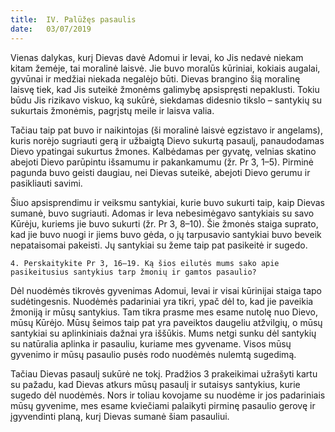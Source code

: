 ```yaml
---
title:  IV. Palūžęs pasaulis
date:   03/07/2019
---
```


Vienas dalykas, kurį Dievas davė Adomui ir Ievai, ko Jis nedavė niekam kitam žemėje, tai moralinė laisvė. Jie buvo moralūs kūriniai, kokiais augalai, gyvūnai ir medžiai niekada negalėjo būti. Dievas brangino šią moralinę laisvę tiek, kad Jis suteikė žmonėms galimybę apsispręsti nepaklusti. Tokiu būdu Jis rizikavo viskuo, ką sukūrė, siekdamas didesnio tikslo – santykių su sukurtais žmonėmis, pagrįstų meile ir laisva valia.

Tačiau taip pat buvo ir naikintojas (ši moralinė laisvė egzistavo ir angelams), kuris norėjo sugriauti gerą ir užbaigtą Dievo sukurtą pasaulį, panaudodamas Dievo ypatingai sukurtus žmones. Kalbėdamas per gyvatę, velnias skatino abejoti Dievo parūpintu išsamumu ir pakankamumu (žr. Pr 3, 1–5). Pirminė pagunda buvo geisti daugiau, nei Dievas suteikė, abejoti Dievo gerumu ir pasikliauti savimi.

Šiuo apsisprendimu ir veiksmu santykiai, kurie buvo sukurti taip, kaip Dievas sumanė, buvo sugriauti. Adomas ir Ieva nebesimėgavo santykiais su savo Kūrėju, kuriems jie buvo sukurti (žr. Pr 3, 8–10). Šie žmonės staiga suprato, kad jie buvo nuogi ir jiems buvo gėda, o jų tarpusavio santykiai buvo beveik nepataisomai pakeisti. Jų santykiai su žeme taip pat pasikeitė ir sugedo.

`4. Perskaitykite Pr 3, 16–19. Ką šios eilutės mums sako apie pasikeitusius santykius tarp žmonių ir gamtos pasaulio?`

Dėl nuodėmės tikrovės gyvenimas Adomui, Ievai ir visai kūrinijai staiga tapo sudėtingesnis. Nuodėmės padariniai yra tikri, ypač dėl to, kad jie paveikia žmoniją ir mūsų santykius. Tam tikra prasme mes esame nutolę nuo Dievo, mūsų Kūrėjo. Mūsų šeimos taip pat yra paveiktos daugeliu atžvilgių, o mūsų santykiai su aplinkiniais dažnai yra iššūkis. Mums netgi sunku dėl santykių su natūralia aplinka ir pasauliu, kuriame mes gyvename. Visos mūsų gyvenimo ir mūsų pasaulio pusės rodo nuodėmės nulemtą sugedimą.

Tačiau Dievas pasaulį sukūrė ne tokį. Pradžios 3 prakeikimai užrašyti kartu su pažadu, kad Dievas atkurs mūsų pasaulį ir sutaisys santykius, kurie sugedo dėl nuodėmės. Nors ir toliau kovojame su nuodėme ir jos padariniais mūsų gyvenime, mes esame kviečiami palaikyti pirminę pasaulio gerovę ir įgyvendinti planą, kurį Dievas sumanė šiam pasauliui.
